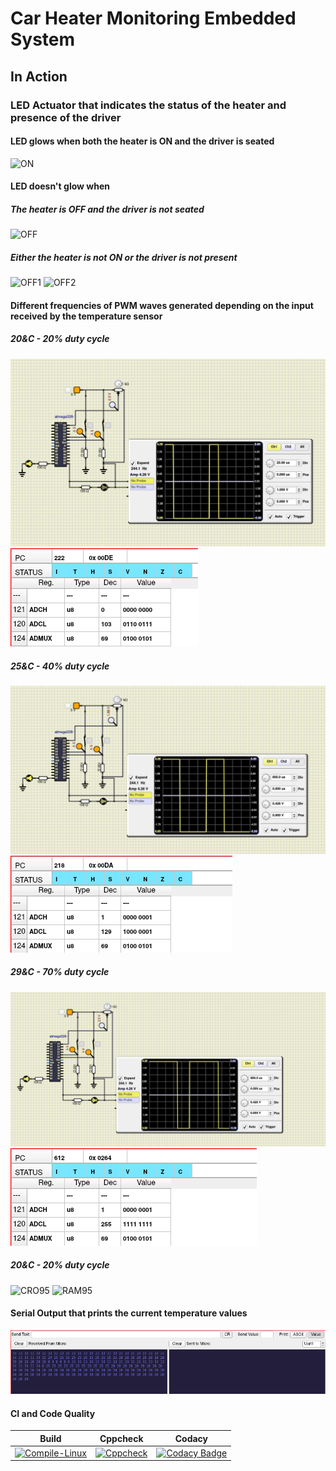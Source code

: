 # Car Heater Monitoring Embedded System

## In Action

### LED Actuator that indicates the status of the heater and presence of the driver

#### LED glows when both the heater is ON and the driver is seated
![ON](simulation/simulation/bothON.png)

#### LED doesn't glow when 

##### The heater is OFF and the driver is not seated
![OFF](simulation/simulation/bothOFF.png)

##### Either the heater is not ON or the driver is not present

![OFF1](simulation/simulation/sw1ON.png)
![OFF2](simulation/simulation/sw2ON.png)

#### Different frequencies of PWM waves generated depending on the input received by the temperature sensor

##### 20&C - 20% duty cycle
![CRO20](simulation/20CRO.png)
![RAM20](simulation/20RAM.png)

##### 25&C - 40% duty cycle
![CRO40](simulation/40CRO.png)
![RAM40](simulation/40RAM.png)

##### 29&C - 70% duty cycle
![CRO20](simulation/70CRO.png)
![RAM20](simulation/70RAM.png)

##### 20&C - 20% duty cycle
![CRO95](simulation/90CRO.png)
![RAM95](simulation/90RAM.png)

#### Serial Output that prints the current temperature values
![UARTOP](simulation/UARTOP.png)

#### CI and Code Quality

|Build|Cppcheck|Codacy|
|:--:|:--:|:--:|
|[![Compile-Linux](https://github.com/jayavaidy/EmbeddedC_Proj/actions/workflows/CodeQuality.yml/badge.svg)](https://github.com/jayavaidy/EmbeddedC_Proj/actions/workflows/CodeQuality.yml)|[![Cppcheck](https://github.com/jayavaidy/EmbeddedC_Proj/actions/workflows/Compile.yml/badge.svg)](https://github.com/jayavaidy/EmbeddedC_Proj/actions/workflows/Compile.yml)|[![Codacy Badge](https://app.codacy.com/project/badge/Grade/643b7ca2b2dc4daba1e700c216bb87d9)](https://app.codacy.com/gh/jayavaidy/EmbeddedC_Proj/dashboard)|


